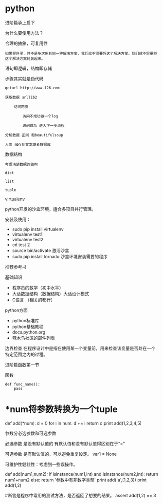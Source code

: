 # python

进阶篇承上启下

为什么要使用方法？

合理的抽象，可复用性

	如果程序里，并不是多次用到同一种解决方案，我们就不需要将这个解决方案，我们就不需要将这个解决方案封装起来。

语句即逻辑，结构即存储

步骤其实就是伪代码

	geturl http://www.126.com

	获取数据 urllib2

		访问网页 

			访问不成功做一个log

 			访问成功 进入下一步流程

	分析数据 正则 和beautifulsoup

	入库 储存到文本或者数据库

数据结构

	考虑清楚数据的结构

	dict

	list

	tuple



virtualenv

python开发的沙盒环境，适合多项目并行管理。

安装及使用：

- sudo pip install virtualenv
- virtualenv test1
- virtualenv test2
- cd test 2
- source bin/activate  激活沙盒
- sudo pip install tornado 沙盒环境安装需要的程序

推荐参考书

基础知识

- 程序员的数学（初中水平）
- 大话数据结构（数据结构）大话设计模式 
- C语言  （相关的都行）

python方面

- python标准库
- python基础教程
- docs.python.org
- 啄木鸟社区的邮件列表

边界检查
	在程序设计中是指在使用某一个变量前，用来检查该变量是否处在一个特定范围之内的过程。



进阶篇函数第一节

函数

    def func_name():
    	pass


# *num将参数转换为一个tuple
def add(*num):
    d = 0
    for i in num:
        d += i
    return d
print add(1,2,3,4,5)
    

参数分必选参数和可选参数

必选参数 是没有默认值的
	有默认值和没有默认值得区别在于“=”

可选参数 是有默认值的，可以避免重复设定。
	var1 = None


可维护性健壮性：考虑到一些误操作。

def add(num1,num2):
    if isinstance(num1,int) and isinstance(num2,int):
        return num1+num2
    else:
        return '参数中有非数字类型'
print add('a',(1,2,3))
print add(1,2)


#断言是程序中常用的测试方法，是否返回了想要的结果。
assert add(1,2) == 3

